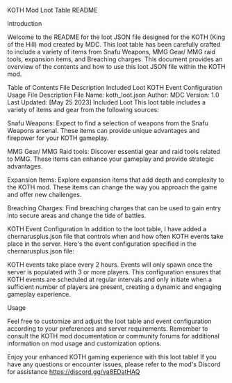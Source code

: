 KOTH Mod Loot Table README

Introduction

Welcome to the README for the loot JSON file designed for the KOTH (King of the Hill) mod created by MDC. This loot table has been carefully crafted to include a variety of items from Snafu Weapons, MMG Gear/ MMG raid tools, expansion items, and Breaching charges. This document provides an overview of the contents and how to use this loot JSON file within the KOTH mod.

Table of Contents
File Description
Included Loot
KOTH Event Configuration
Usage
File Description
File Name: koth_loot.json
Author: MDC
Version: 1.0
Last Updated: [May 25 2023]
Included Loot
This loot table includes a variety of items and gear from the following sources:

Snafu Weapons: Expect to find a selection of weapons from the Snafu Weapons arsenal. These items can provide unique advantages and firepower for your KOTH gameplay.

MMG Gear/ MMG Raid tools: Discover essential gear and raid tools related to MMG. These items can enhance your gameplay and provide strategic advantages.

Expansion Items: Explore expansion items that add depth and complexity to the KOTH mod. These items can change the way you approach the game and offer new challenges.

Breaching Charges: Find breaching charges that can be used to gain entry into secure areas and change the tide of battles.

KOTH Event Configuration
In addition to the loot table, I have added a chernarusplus.json file that controls when and how often KOTH events take place in the server. Here's the event configuration specified in the chernarusplus.json file:

KOTH events take place every 2 hours.
Events will only spawn once the server is populated with 3 or more players.
This configuration ensures that KOTH events are scheduled at regular intervals and only initiate when a sufficient number of players are present, creating a dynamic and engaging gameplay experience.

Usage

Feel free to customize and adjust the loot table and event configuration according to your preferences and server requirements. Remember to consult the KOTH mod documentation or community forums for additional information on mod usage and customization options.

Enjoy your enhanced KOTH gaming experience with this loot table! If you have any questions or encounter issues, please refer to the mod's Discord for assistance https://discord.gg/va8EDatHAQ 
